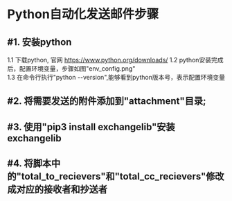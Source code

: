 # Python自动化发送邮件步骤


#1. 安装python
------

1.1 下载python, 官网 https://www.python.org/downloads/
1.2 python安装完成后，配置环境变量，步骤如图"env_config.png"  
1.3 在命令行执行"python --version",能够看到python版本号，表示配置环境变量  

#2. 将需要发送的附件添加到"attachment"目录;
------  

#3. 使用"pip3 install exchangelib"安装exchangelib
------  

#4. 将脚本中的"total_to_recievers"和"total_cc_recievers"修改成对应的接收者和抄送者
------  
